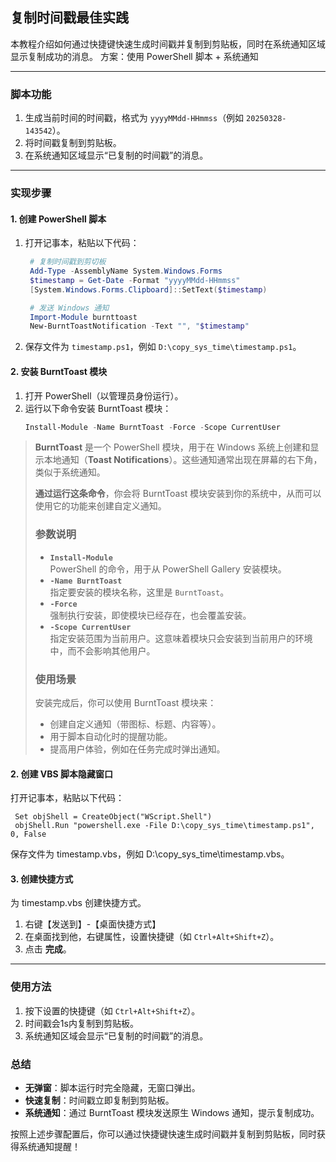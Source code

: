 ## 复制时间戳最佳实践

本教程介绍如何通过快捷键快速生成时间戳并复制到剪贴板，同时在系统通知区域显示复制成功的消息。
方案：使用 PowerShell 脚本 + 系统通知

---

### 脚本功能
1. 生成当前时间的时间戳，格式为 `yyyyMMdd-HHmmss`（例如 `20250328-143542`）。
2. 将时间戳复制到剪贴板。
3. 在系统通知区域显示“已复制的时间戳”的消息。

---

### 实现步骤

#### 1. 创建 PowerShell 脚本
1. 打开记事本，粘贴以下代码：
   ```powershell
    # 复制时间戳到剪切板
    Add-Type -AssemblyName System.Windows.Forms
    $timestamp = Get-Date -Format "yyyyMMdd-HHmmss"
    [System.Windows.Forms.Clipboard]::SetText($timestamp)

    # 发送 Windows 通知
    Import-Module burnttoast
    New-BurntToastNotification -Text "", "$timestamp"
   ```
2. 保存文件为 `timestamp.ps1`，例如 `D:\copy_sys_time\timestamp.ps1`。

#### 2. 安装 BurntToast 模块
1. 打开 PowerShell（以管理员身份运行）。
2. 运行以下命令安装 BurntToast 模块：
   ```powershell
   Install-Module -Name BurntToast -Force -Scope CurrentUser
   ```

> **BurntToast** 是一个 PowerShell 模块，用于在 Windows 系统上创建和显示本地通知（**Toast Notifications**）。这些通知通常出现在屏幕的右下角，类似于系统通知。
>
> **通过运行这条命令**，你会将 BurntToast 模块安装到你的系统中，从而可以使用它的功能来创建自定义通知。
>
> ### 参数说明
> - **`Install-Module`**  
>   PowerShell 的命令，用于从 PowerShell Gallery 安装模块。
> - **`-Name BurntToast`**  
>   指定要安装的模块名称，这里是 `BurntToast`。
> - **`-Force`**  
>   强制执行安装，即使模块已经存在，也会覆盖安装。
> - **`-Scope CurrentUser`**  
>   指定安装范围为当前用户。这意味着模块只会安装到当前用户的环境中，而不会影响其他用户。
>
> ### 使用场景
> 安装完成后，你可以使用 BurntToast 模块来：
> - 创建自定义通知（带图标、标题、内容等）。
> - 用于脚本自动化时的提醒功能。
> - 提高用户体验，例如在任务完成时弹出通知。

#### 2. 创建 VBS 脚本隐藏窗口
   打开记事本，粘贴以下代码：
   ```vbs
    Set objShell = CreateObject("WScript.Shell")
    objShell.Run "powershell.exe -File D:\copy_sys_time\timestamp.ps1", 0, False
   ```
   
   保存文件为 timestamp.vbs，例如 D:\copy_sys_time\timestamp.vbs。
#### 3. 创建快捷方式
为 timestamp.vbs 创建快捷方式。
1. 右键【发送到】-【桌面快捷方式】
2. 在桌面找到他，右键属性，设置快捷键（如 `Ctrl+Alt+Shift+Z`）。
3. 点击 **完成**。

---

### 使用方法
1. 按下设置的快捷键（如 `Ctrl+Alt+Shift+Z`）。
2. 时间戳会1s内复制到剪贴板。
3. 系统通知区域会显示“已复制的时间戳”的消息。

### 总结
- **无弹窗**：脚本运行时完全隐藏，无窗口弹出。
- **快速复制**：时间戳立即复制到剪贴板。
- **系统通知**：通过 BurntToast 模块发送原生 Windows 通知，提示复制成功。

按照上述步骤配置后，你可以通过快捷键快速生成时间戳并复制到剪贴板，同时获得系统通知提醒！